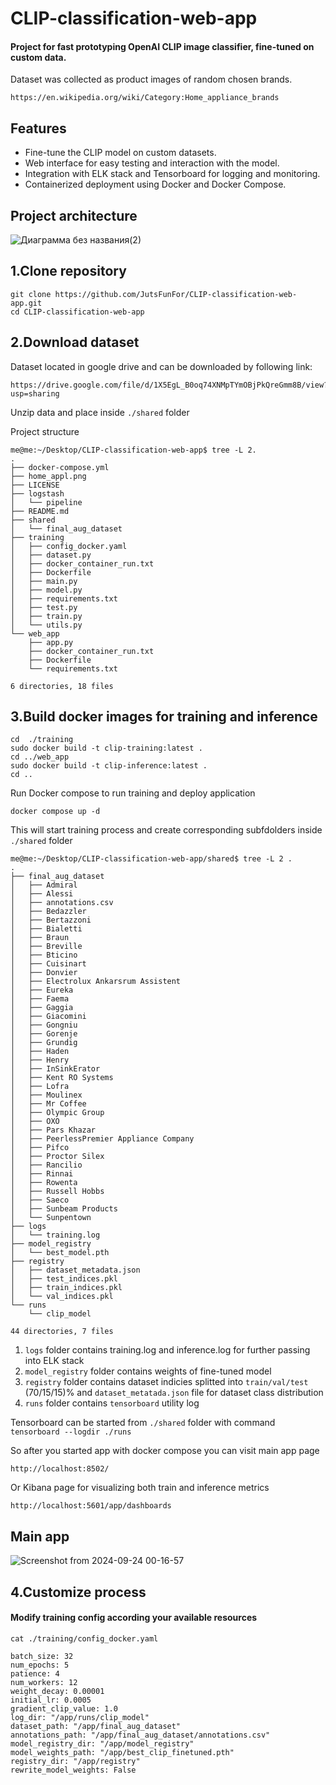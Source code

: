 # CLIP-classification-web-app
#### Project for fast prototyping OpenAI CLIP image classifier, fine-tuned on custom data.
Dataset was collected as product images of random chosen brands.

 `https://en.wikipedia.org/wiki/Category:Home_appliance_brands`

## Features
- Fine-tune the CLIP model on custom datasets.
- Web interface for easy testing and interaction with the model.
- Integration with ELK stack and Tensorboard for logging and monitoring.
- Containerized deployment using Docker and Docker Compose.

## Project architecture

![Диаграмма без названия(2)](https://github.com/user-attachments/assets/7964c4f9-4e53-4ff8-af21-b19ea6f05b2d)

## 1.Clone repository

```
git clone https://github.com/JutsFunFor/CLIP-classification-web-app.git
cd CLIP-classification-web-app
```

## 2.Download dataset


Dataset located in google drive and can be downloaded by following link:

```
https://drive.google.com/file/d/1X5EgL_B0oq74XNMpTYmOBjPkQreGmm8B/view?usp=sharing
```
Unzip data and place inside `./shared` folder

Project structure 
```
me@me:~/Desktop/CLIP-classification-web-app$ tree -L 2.
.
├── docker-compose.yml
├── home_appl.png
├── LICENSE
├── logstash
│   └── pipeline
├── README.md
├── shared
│   └── final_aug_dataset
├── training
│   ├── config_docker.yaml
│   ├── dataset.py
│   ├── docker_container_run.txt
│   ├── Dockerfile
│   ├── main.py
│   ├── model.py
│   ├── requirements.txt
│   ├── test.py
│   ├── train.py
│   └── utils.py
└── web_app
    ├── app.py
    ├── docker_container_run.txt
    ├── Dockerfile
    └── requirements.txt

6 directories, 18 files
```
## 3.Build docker images for training and inference

```
cd  ./training
sudo docker build -t clip-training:latest .
cd ../web_app
sudo docker build -t clip-inference:latest .
cd ..
```
Run Docker compose to run training and deploy application 

```
docker compose up -d
```

This will start training process and create corresponding subfdolders inside `./shared` folder

```
me@me:~/Desktop/CLIP-classification-web-app/shared$ tree -L 2 .
.
├── final_aug_dataset
│   ├── Admiral
│   ├── Alessi
│   ├── annotations.csv
│   ├── Bedazzler
│   ├── Bertazzoni
│   ├── Bialetti
│   ├── Braun
│   ├── Breville
│   ├── Bticino
│   ├── Cuisinart
│   ├── Donvier
│   ├── Electrolux Ankarsrum Assistent
│   ├── Eureka
│   ├── Faema
│   ├── Gaggia
│   ├── Giacomini
│   ├── Gongniu
│   ├── Gorenje
│   ├── Grundig
│   ├── Haden
│   ├── Henry
│   ├── InSinkErator
│   ├── Kent RO Systems
│   ├── Lofra
│   ├── Moulinex
│   ├── Mr Coffee
│   ├── Olympic Group
│   ├── OXO
│   ├── Pars Khazar
│   ├── PeerlessPremier Appliance Company
│   ├── Pifco
│   ├── Proctor Silex
│   ├── Rancilio
│   ├── Rinnai
│   ├── Rowenta
│   ├── Russell Hobbs
│   ├── Saeco
│   ├── Sunbeam Products
│   └── Sunpentown
├── logs
│   └── training.log
├── model_registry
│   └── best_model.pth
├── registry
│   ├── dataset_metadata.json
│   ├── test_indices.pkl
│   ├── train_indices.pkl
│   └── val_indices.pkl
└── runs
    └── clip_model

44 directories, 7 files

```
 1) `logs` folder contains training.log and inference.log for further passing into ELK stack
 2) `model_registry` folder contains weights of fine-tuned model
 3) `registry` folder contains dataset indicies splitted into `train/val/test` (70/15/15)% and `dataset_metatada.json` file for dataset class distribution
 4) `runs` folder contains `tensorboard` utility log

Tensorboard can be started from `./shared` folder with command 
`tensorboard --logdir ./runs`

So after you started app with docker compose you can visit main app page

`http://localhost:8502/`

Or Kibana page for visualizing both train and inference metrics

`http://localhost:5601/app/dashboards`

## Main app

![Screenshot from 2024-09-24 00-16-57](https://github.com/user-attachments/assets/3750faa9-c2f5-4350-959a-3ddeae5c15f4)

## 4.Customize process

#### Modify training config according your available resources
```
cat ./training/config_docker.yaml
```

```
batch_size: 32
num_epochs: 5
patience: 4
num_workers: 12
weight_decay: 0.00001 
initial_lr: 0.0005
gradient_clip_value: 1.0
log_dir: "/app/runs/clip_model"
dataset_path: "/app/final_aug_dataset"
annotations_path: "/app/final_aug_dataset/annotations.csv"
model_registry_dir: "/app/model_registry"
model_weights_path: "/app/best_clip_finetuned.pth"
registry_dir: "/app/registry"
rewrite_model_weights: False
```



